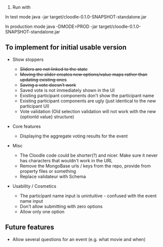 1. Run with

In test mode
java -jar target/cloodle-0.1.0-SNAPSHOT-standalone.jar

In production mode
java -DMODE=PROD -jar target/cloodle-0.1.0-SNAPSHOT-standalone.jar


To implement for initial usable version
---------------------------------------

* Show stoppers
  * ~~Sliders are not linked to the state~~
  * ~~Moving the slider creates new options/value maps rather than updating existing ones~~
  * ~~Saving a vote doesn't work~~
  * Saved vote is not immediately shown in the UI
  * Existing participant components don't show the participant name
  * Existing participant components are ugly (just identical to the new participant UI)
  * Vote validation (Old selection validation will not work with the new {optionId value} structure)


* Core features
  * Displaying the aggregate voting results for the event

* Misc
  * The Cloodle code could be shorter(?) and nicer. Make sure it never has characters that wouldn't work in the URL
  * Remove the MongoBase urls / keys from the repo, provide from property files or something
  * Replace validateur with Schema

* Usability / Cosmetics
  * The participant name input is unintuitive - confused with the event name input
  * Don't allow submitting with zero options
  * Allow only one option





Future features
---------------

* Allow several questions for an event (e.g. what movie and when)





